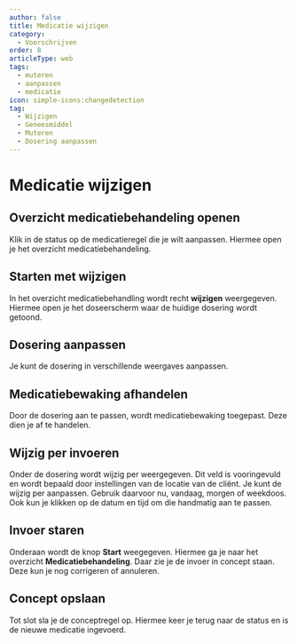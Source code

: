 ```yaml
---
author: false
title: Medicatie wijzigen
category:
  - Voorschrijven
order: 8
articleType: web
tags:
  - muteren
  - aanpassen
  - medicatie
icon: simple-icons:changedetection
tag:
  - Wijzigen
  - Geneesmiddel
  - Muteren
  - Dosering aanpassen
---
```

# Medicatie wijzigen

## Overzicht medicatiebehandeling openen

Klik in de status op de medicatieregel die je wilt aanpassen. Hiermee open je het overzicht medicatiebehandeling.

## Starten met wijzigen

In het overzicht medicatiebehandling wordt recht **wijzigen** weergegeven. Hiermee open je het doseerscherm waar de huidige dosering wordt getoond.

## Dosering aanpassen

Je kunt de dosering in verschillende weergaves aanpassen.

## Medicatiebewaking afhandelen

Door de dosering aan te passen, wordt medicatiebewaking toegepast. Deze dien je af te handelen.

## Wijzig per invoeren

Onder de dosering wordt wijzig per weergegeven. Dit veld is vooringevuld en wordt bepaald door instellingen van de locatie van de cliënt. Je kunt de wijzig per aanpassen. Gebruik daarvoor nu, vandaag, morgen of weekdoos. Ook kun je klikken op de datum en tijd om die handmatig aan te passen.

## Invoer staren

Onderaan wordt de knop **Start** weegegeven. Hiermee ga je naar het overzicht **Medicatiebehandeling**. Daar zie je de invoer in concept staan. Deze kun je nog corrigeren of annuleren.

## Concept opslaan

Tot slot sla je de conceptregel op. Hiermee keer je terug naar de status en is de nieuwe medicatie ingevoerd.
